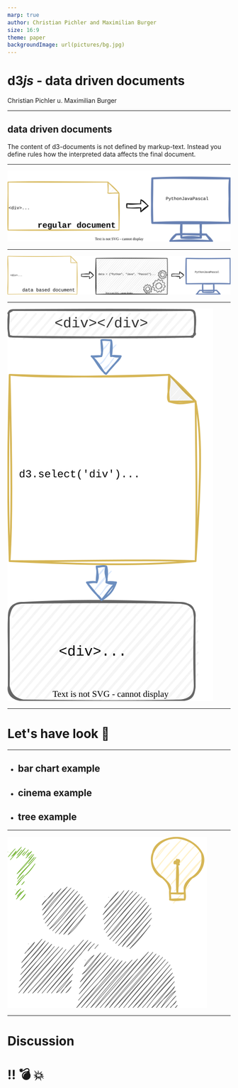 ```yaml
---
marp: true
author: Christian Pichler and Maximilian Burger
size: 16:9
theme: paper
backgroundImage: url(pictures/bg.jpg)
---
```

# d3*js* - **d**ata **d**riven **d**ocuments
Christian Pichler u. Maximilian Burger

<!-- 
Werte Lehrveranstalttungsleiter, liebe Kollegen,
wir haben im Laufe des Semesters das Thema d3js behandelt.
Was wir dabei gelernt haben, stellen wir euch gerne vor.
-->

---

## data driven documents
The content of d3-documents is not defined by markup-text. Instead you define rules how the interpreted data affects the final document.

<!-- paginate: true -->

---

![bg height:35%](pictures/RegularDocument.svg)

---

![bg height:25%](pictures/DataDrivenDocument.svg)

---

![bg height:80%](pictures/First_Intro.svg)

---

# Let's have look :telescope:

---

- ## bar chart example

- ## cinema example

- ## tree example

---

![bg height:60%](pictures/LessonsLearned.svg)

---

# Discussion
# :bangbang: :bomb: :boom:

